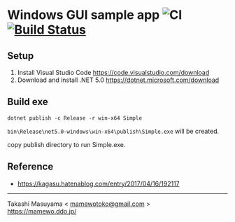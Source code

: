 # Windows GUI sample app ![CI](https://github.com/mamewotoko/dotnet_gui/workflows/CI/badge.svg?branch=master) [![Build Status](https://travis-ci.com/mamewotoko/dotnet_gui.svg?branch=master)](https://travis-ci.com/mamewotoko/dotnet_gui)

## Setup

1. Install Visual Studio Code <https://code.visualstudio.com/download>
2. Download and install .NET 5.0 <https://dotnet.microsoft.com/download>

## Build exe

```
dotnet publish -c Release -r win-x64 Simple
```

`bin\Release\net5.0-windows\win-x64\publish\Simple.exe` will be created.

copy publish directory to run Simple.exe. 

## Reference
* <https://kagasu.hatenablog.com/entry/2017/04/16/192117>

----
Takashi Masuyama < mamewotoko@gmail.com >  
https://mamewo.ddo.jp/
